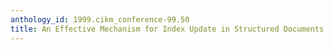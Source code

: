 ```yaml
---
anthology_id: 1999.cikm_conference-99.50
title: An Effective Mechanism for Index Update in Structured Documents
---
```

